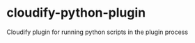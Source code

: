 cloudify-python-plugin
======================

Cloudify plugin for running python scripts in the plugin process
